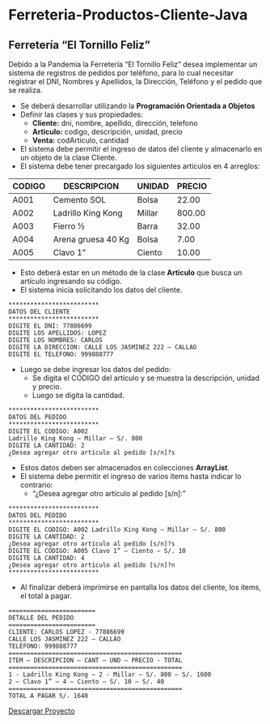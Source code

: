 # Ferreteria-Productos-Cliente-Java

## Ferretería “El Tornillo Feliz”

Debido a la Pandemia la Ferretería “El Tornillo Feliz” desea implementar un sistema de registros de pedidos por teléfono, para lo cual necesitar registrar el DNI, Nombres y Apellidos, la Dirección, Teléfono y el pedido que se realiza.

- Se deberá desarrollar utilizando la **Programación Orientada a Objetos**
- Definir las clases y sus propiedades:
  - **Cliente:** dni, nombre, apellido, dirección, telefono
  - **Articulo:** codigo, descripción, unidad, precio
  - **Venta:** codArticulo, cantidad
- El sistema debe permitir el ingreso de datos del cliente y almacenarlo en un objeto de la clase Cliente.
- El sistema debe tener precargado los siguientes artículos en 4 arreglos:

| CODIGO | DESCRIPCION         | UNIDAD | PRECIO |
| ------ | ------------------- | ------ | ------ |
| A001   | Cemento SOL         | Bolsa  | 22.00  |
| A002   | Ladrillo King Kong  | Millar | 800.00 |
| A003   | Fierro ½            | Barra  | 32.00  |
| A004   | Arena gruesa 40 Kg  | Bolsa  | 7.00   |
| A005   | Clavo 1”            | Ciento | 10.00  |

- Esto deberá estar en un método de la clase **Articulo** que busca un artículo ingresando su código.
- El sistema inicia solicitando los datos del cliente.

```
*************************
DATOS DEL CLIENTE
*************************
DIGITE EL DNI: 77886699
DIGITE LOS APELLIDOS: LOPEZ
DIGITE LOS NOMBRES: CARLOS
DIGITE LA DIRECCION: CALLE LOS JASMINEZ 222 – CALLAO
DIGITE EL TELEFONO: 999888777
```

- Luego se debe ingresar los datos del pedido:
  - Se digita el CODIGO del artículo y se muestra la descripción, unidad y precio.
  - Luego se digita la cantidad.
```
*************************
DATOS DEL PEDIDO
*************************
DIGITE EL CODIGO: A002
Ladrillo King Kong – Millar – S/. 800
DIGITE LA CANTIDAD: 2
¿Desea agregar otro artículo al pedido [s/n]?s
```

- Estos datos deben ser almacenados en colecciones **ArrayList**.
- El sistema debe permitir el ingreso de varios ítems hasta indicar lo contrario:
  - “¿Desea agregar otro artículo al pedido [s/n]:”
```
************************* 
DATOS DEL PEDIDO 
************************* 
DIGITE EL CODIGO: A002 Ladrillo King Kong – Millar – S/. 800 
DIGITE LA CANTIDAD: 2 
¿Desea agregar otro artículo al pedido [s/n]?s 
DIGITE EL CODIGO: A005 Clavo 1” – Ciento – S/. 10 
DIGITE LA CANTIDAD: 4 
¿Desea agregar otro artículo al pedido [s/n]?n 
*************************
```

- Al finalizar deberá imprimirse en pantalla los datos del cliente, los ítems, el total a pagar.
```
======================== 
DETALLE DEL PEDIDO 
======================== 
CLIENTE: CARLOS LOPEZ - 77886699 
CALLE LOS JASMINEZ 222 – CALLAO 
TELEFONO: 999888777 
================================================ 
ITEM – DESCRIPCION – CANT – UND – PRECIO - TOTAL 
================================================ 
1 - Ladrillo King Kong – 2 - Millar – S/. 800 – S/. 1600 
2 – Clavo 1” – 4 – Ciento – S/. 10 – S/. 40 
================================================ 
TOTAL A PAGAR S/. 1640
```

[Descargar Proyecto](https://github.com/JesusIV11/Ferreteria-Productos-Cliente-Java/archive/refs/heads/main.zip)

